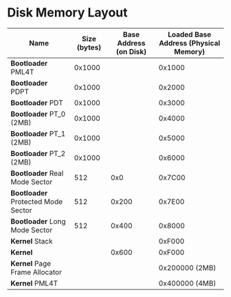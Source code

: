 # Disk Memory Layout

|Name|Size (bytes)|Base Address (on Disk)|Loaded Base Address (Physical Memory)|
|--|--|--|--|
|**Bootloader** PML4T|0x1000||0x1000|
|**Bootloader** PDPT|0x1000||0x2000|
|**Bootloader** PDT|0x1000||0x3000|
|**Bootloader** PT_0 (2MB)|0x1000||0x4000|
|**Bootloader** PT_1 (2MB)|0x1000||0x5000|
|**Bootloader** PT_2 (2MB)|0x1000||0x6000|
|**Bootloader** Real Mode Sector|512|0x0|0x7C00|
|**Bootloader** Protected Mode Sector|512|0x200|0x7E00|
|**Bootloader** Long Mode Sector|512|0x400|0x8000|
|**Kernel** Stack|||0xF000|
|**Kernel**||0x600|0xF000|
|**Kernel** Page Frame Allocator|||0x200000 (2MB)|
|**Kernel** PML4T|||0x400000 (4MB)|
